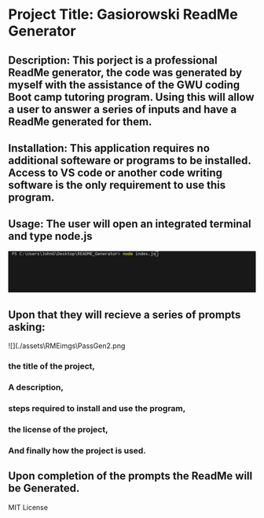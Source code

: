 
    
# Project Title: Gasiorowski ReadMe Generator

## Description: This porject is a professional ReadMe generator, the code was generated by myself with the assistance of the GWU coding Boot camp tutoring program. Using this will allow a user to answer a series of inputs and have a ReadMe generated for them.

## Installation: This application requires no additional softeware or programs to be installed. Access to VS code or another code writing software is the only requirement to use this program.

## Usage: The user will open an integrated terminal and type node.js
![](./assets/RMEimgs/PassGen1.png)

## Upon that they will recieve a series of prompts asking:
![](./assets\RMEimgs\PassGen2.png
### the title of the project,

### A description,

### steps required to install and use the program,

### the license of the project, 

### And finally how the project is used. 

## Upon completion of the prompts the ReadMe will be Generated.

MIT License

    







    
    
    
    

